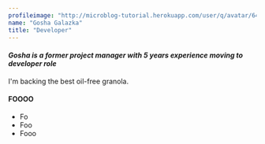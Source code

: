 ```yaml
---
profileimage: "http://microblog-tutorial.herokuapp.com/user/q/avatar/64"
name: "Gosha Galazka"
title: "Developer"
---
```


#### *Gosha is a former project manager with 5 years experience moving to developer role*

I'm backing the best oil-free granola.

#### FOOOO
* Fo
* Foo
* Fooo 
